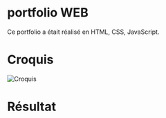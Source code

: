 # portfolio WEB
Ce portfolio a était réalisé en HTML, CSS, JavaScript.

# Croquis
![Croquis](https://media.discordapp.net/attachments/671292077870415872/928760985991393280/Croquis_PF.png?width=500&height=830)

# Résultat
